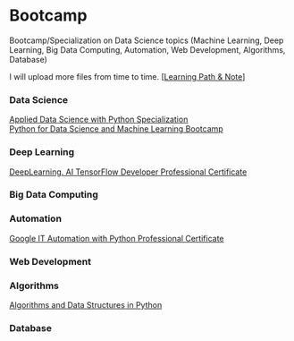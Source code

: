 # Bootcamp
Bootcamp/Specialization on Data Science topics (Machine Learning, Deep Learning, Big Data Computing, Automation, Web Development, Algorithms, Database)

I will upload more files from time to time. [[Learning Path & Note](https://github.com/puran-debugger/Learning)]

### Data Science
[Applied Data Science with Python Specialization](https://github.com/puran-debugger/Applied-Data-Science-with-Python-Specialization)<br>
[Python for Data Science and Machine Learning Bootcamp](https://github.com/puran-debugger/Python-for-Data-Science-and-Machine-Learning-Bootcamp)<br>

### Deep Learning
[DeepLearning. AI TensorFlow Developer Professional Certificate](https://github.com/puran-debugger/DeepLearning-AI-TensorFlow-Developer-Professional-Certificate-Program)

### Big Data Computing

### Automation
[Google IT Automation with Python Professional Certificate](https://github.com/puran-debugger/Google-IT-Automation-with-Python-Professional-Certificate)

### Web Development

### Algorithms
[Algorithms and Data Structures in Python](https://github.com/puran-debugger/Algorithms-and-Data-Structures-in-Python)

### Database
